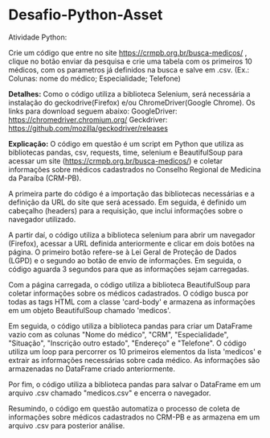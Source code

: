 # Desafio-Python-Asset
Atividade Python:

Crie um código que entre no site https://crmpb.org.br/busca-medicos/ , clique no botão enviar da pesquisa e crie uma tabela com os primeiros 10 médicos, com os parametros já definidos na busca e salve em .csv. (Ex.: Colunas: nome do médico; Especialidade; Telefone)

<strong>Detalhes:</strong>
Como o código utiliza a biblioteca Selenium, será necessária a instalação do geckodrive(Firefox) e/ou ChromeDriver(Google Chrome). Os links para download seguem abaixo:
GoogleDriver: https://chromedriver.chromium.org/
Geckdriver: https://github.com/mozilla/geckodriver/releases

<strong>Explicação:</strong>
O código em questão é um script em Python que utiliza as bibliotecas pandas, csv, requests, time, selenium e BeautifulSoup para acessar um site (https://crmpb.org.br/busca-medicos/) e coletar informações sobre médicos cadastrados no Conselho Regional de Medicina da Paraíba (CRM-PB).

A primeira parte do código é a importação das bibliotecas necessárias e a definição da URL do site que será acessado. Em seguida, é definido um cabeçalho (headers) para a requisição, que inclui informações sobre o navegador utilizado.

A partir daí, o código utiliza a biblioteca selenium para abrir um navegador (Firefox), acessar a URL definida anteriormente e clicar em dois botões na página. O primeiro botão refere-se à Lei Geral de Proteção de Dados (LGPD) e o segundo ao botão de envio de informações. Em seguida, o código aguarda 3 segundos para que as informações sejam carregadas.

Com a página carregada, o código utiliza a biblioteca BeautifulSoup para coletar informações sobre os médicos cadastrados. O código busca por todas as tags HTML com a classe 'card-body' e armazena as informações em um objeto BeautifulSoup chamado 'medicos'.

Em seguida, o código utiliza a biblioteca pandas para criar um DataFrame vazio com as colunas "Nome do médico", "CRM", "Especialidade", "Situação", "Inscrição outro estado", "Endereço" e "Telefone". O código utiliza um loop para percorrer os 10 primeiros elementos da lista 'medicos' e extrair as informações necessárias sobre cada médico. As informações são armazenadas no DataFrame criado anteriormente.

Por fim, o código utiliza a biblioteca pandas para salvar o DataFrame em um arquivo .csv chamado "medicos.csv" e encerra o navegador.

Resumindo, o código em questão automatiza o processo de coleta de informações sobre médicos cadastrados no CRM-PB e as armazena em um arquivo .csv para posterior análise.
